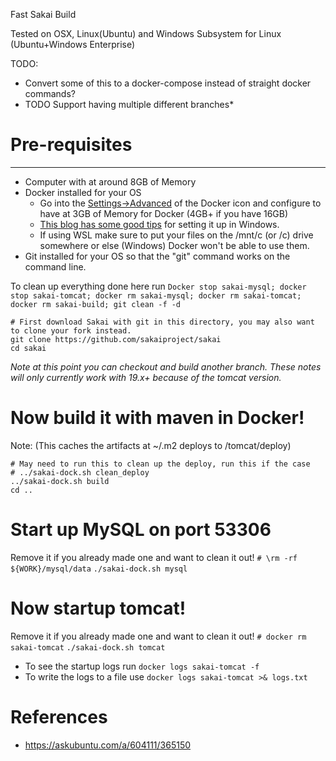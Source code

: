 Fast Sakai Build

Tested on OSX, Linux(Ubuntu) and Windows Subsystem for Linux (Ubuntu+Windows Enterprise)

TODO: 
* Convert some of this to a docker-compose instead of straight docker commands?
* TODO Support having multiple different branches*

# Pre-requisites
--------------
* Computer with at around 8GB of Memory
* Docker installed for your OS
  * Go into the [Settings->Advanced](https://stackoverflow.com/a/44533437/3708872) of the Docker icon and configure to have at 3GB of Memory for Docker (4GB+ if you have 16GB)
  * [This blog has some good tips](https://nickjanetakis.com/blog/setting-up-docker-for-windows-and-wsl-to-work-flawlessly) for setting it up in Windows.
  * If using WSL make sure to put your files on the /mnt/c (or /c) drive somewhere or else (Windows) Docker won't be able to use them.
* Git installed for your OS so that the "git" command works on the command line.

To clean up everything done here run
`Docker stop sakai-mysql; docker stop sakai-tomcat; docker rm sakai-mysql; docker rm sakai-tomcat; docker rm sakai-build; git clean -f -d`

```
# First download Sakai with git in this directory, you may also want to clone your fork instead.
git clone https://github.com/sakaiproject/sakai
cd sakai
```

*Note at this point you can checkout and build another branch. These notes will only currently work with 19.x+ because of the tomcat version.*

# Now build it with maven in Docker! 
Note: (This caches the artifacts at ~/.m2 deploys to /tomcat/deploy)

```
# May need to run this to clean up the deploy, run this if the case
# ../sakai-dock.sh clean_deploy
../sakai-dock.sh build
cd ..
```

# Start up MySQL on port 53306
Remove it if you already made one and want to clean it out!
`# \rm -rf ${WORK}/mysql/data`
`./sakai-dock.sh mysql`

# Now startup tomcat!
Remove it if you already made one and want to clean it out!
`# docker rm sakai-tomcat`
`./sakai-dock.sh tomcat`

* To see the startup logs run 
`docker logs sakai-tomcat -f`
* To write the logs to a file use
`docker logs sakai-tomcat >& logs.txt`

# References
* https://askubuntu.com/a/604111/365150
